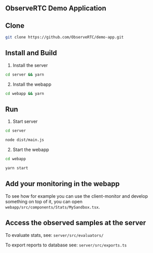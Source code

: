 ObserveRTC Demo Application
---

## Clone

```bash
git clone https://github.com/ObserveRTC/demo-app.git
```

## Install and Build

1. Install the server 

```bash
cd server && yarn
```

2. Install the webapp

```bash
cd webapp && yarn
```

## Run

1. Start server

```bash
cd server

node dist/main.js
```

2. Start the webapp

```bash
cd webapp

yarn start
```

## Add your monitoring in the webapp

To see how for example you can use the client-monitor and develop something on top of it, 
you can open `webapp/src/components/Stats/MySandbox.tsx`.

## Access the observed samples at the server

To evaluate stats, see: `server/src/evaluators/`

To export reports to database see: `server/src/exports.ts`
